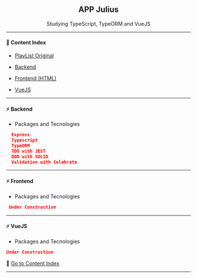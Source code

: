 <h2 align="center">APP Julius</h2>
<p align="center">Studying TypeScript, TypeORM and VueJS</p>

---

#### :bookmark_tabs: Content Index
- [PlayList Original](https://www.youtube.com/watch?v=tCVU2l89qz0&list=PL370TvW48yBthGQ8SetNVwO8dc-DYKzoq&ab_channel=SidneySousae)

- [Backend](https://github.com/lipex360x/julius/tree/master/backend)

- [Frontend (HTML)](https://github.com/lipex360x/julius/tree/master/frontend/html)

- [VueJS](#)

---

#### :zap: Backend

* Packages and Tecnologies
```json
  Express
  Typescript
  TypeORM
  TDD with JEST
  DDD with SOLID
  Validation with Celebrate
```

---
#### :zap: Frontend

* Packages and Tecnologies
```json
 Under Construction
```
---

#### :zap: VueJS

* Packages and Tecnologies
```json
Under Construction
```

:bookmark_tabs: [Go to Content Index](#bookmark_tabs-content-index)

---